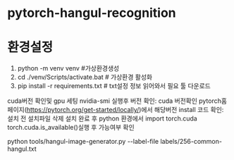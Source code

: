 # pytorch-hangul-recognition

# 환경설정

1. python -m venv venv #가상환경생성
2. cd ./venv/Scripts/activate.bat # 가상환경 활성화
3. pip install -r requirements.txt # txt설정 정보 읽어와서 필요 툴 다운로드

cuda버전 확인및 gpu 세팅
nvidia-smi 실행후 버전 확인: cuda 버전확인
pytorch홈페이지(https://pytorch.org/get-started/locally/)에서 해당버전 install 코드 확인: 설치 전 설치파일 삭제
설치 완료 후 python 환경에서 import torch.cuda
torch.cuda.is_available()실행 후 가능여부 확인


python tools/hangul-image-generator.py --label-file labels/256-common-hangul.txt
